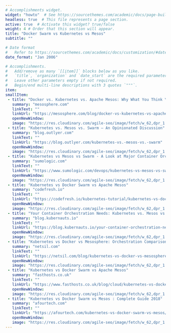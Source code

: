 ```yaml
---
# Accomplishments widget.
widget: "howto"  # See https://sourcethemes.com/academic/docs/page-builder/
headless: true  # This file represents a page section.
active: true  # Activate this widget? true/false
weight: 4 # Order that this section will appear.
title: "Docker Swarm vs Kubernetes vs Mesos"
subtitle: ""

# Date format
#   Refer to https://sourcethemes.com/academic/docs/customization/#date-format
date_format: "Jan 2006"

# Accomplishments.
#   Add/remove as many `[[item]]` blocks below as you like.
#   `title`, `organization` and `date_start` are the required parameters.
#   Leave other parameters empty if not required.
#   Begin/end multi-line descriptions with 3 quotes `"""`.
item: 
smallItem:
 - title: "Docker vs. Kubernetes vs. Apache Mesos: Why What You Think You Know is Probably Wrong"
   summary: "mesosphere.com"
   linkText: ""
   linkUrl: "https://mesosphere.com/blog/docker-vs-kubernetes-vs-apache-mesos/"
   openNewWindow: 
   image: "https://res.cloudinary.com/agile-seo/image/fetch/w_62,dpr_1.0,d_blank_am8gzx.png/https%3A%2F%2Flogo.clearbit.com%2Fmesosphere.com%3Fsize%3D250"
 - title: "Kubernetes vs. Mesos vs. Swarm — An Opinionated Discussion"
   summary: "blog.outlyer.com"
   linkText: ""
   linkUrl: "https://blog.outlyer.com/kubernetes-vs.-mesos-vs.-swarm"
   openNewWindow: 
   image: "https://res.cloudinary.com/agile-seo/image/fetch/w_62,dpr_1.0,d_blank_am8gzx.png/https%3A%2F%2Flogo.clearbit.com%2Fblog.outlyer.com%3Fsize%3D250"
 - title: "Kubernetes vs Mesos vs Swarm - A Look at Major Container Orchestration Engines"
   summary: "sumologic.com"
   linkText: ""
   linkUrl: "https://www.sumologic.com/devops/kubernetes-vs-mesos-vs-swarm/"
   openNewWindow: 
   image: "https://res.cloudinary.com/agile-seo/image/fetch/w_62,dpr_1.0,d_blank_am8gzx.png/https%3A%2F%2Flogo.clearbit.com%2Fsumologic.com%3Fsize%3D250"
 - title: "Kubernetes vs Docker Swarm vs Apache Mesos"
   summary: "codefresh.io"
   linkText: ""
   linkUrl: "https://codefresh.io/kubernetes-tutorial/kubernetes-vs-docker-swarm-vs-apache-mesos/"
   openNewWindow: 
   image: "https://res.cloudinary.com/agile-seo/image/fetch/w_62,dpr_1.0,d_blank_am8gzx.png/https%3A%2F%2Flogo.clearbit.com%2Fcodefresh.io%3Fsize%3D250"
 - title: "Your Container Orchestration Needs: Kubernetes vs. Mesos vs. Docker Swarm"
   summary: "blog.kubernauts.io"
   linkText: ""
   linkUrl: "https://blog.kubernauts.io/your-container-orchestration-needs-kubernetes-vs-mesos-vs-docker-swarm-1efa9acb69be/"
   openNewWindow: 
   image: "https://res.cloudinary.com/agile-seo/image/fetch/w_62,dpr_1.0,d_blank_am8gzx.png/https%3A%2F%2Flogo.clearbit.com%2Fblog.kubernauts.io%3Fsize%3D250"
 - title: "Kubernetes vs Docker vs Mesosphere: Orchestration Comparison"
   summary: "netsil.com"
   linkText: ""
   linkUrl: "https://netsil.com/blog/kubernetes-vs-docker-vs-mesosphere/"
   openNewWindow: 
   image: "https://res.cloudinary.com/agile-seo/image/fetch/w_62,dpr_1.0,d_blank_am8gzx.png/https%3A%2F%2Flogo.clearbit.com%2Fnetsil.com%3Fsize%3D250"
 - title: "Kubernetes vs Docker Swarm vs Apache Mesos"
   summary: "fasthosts.co.uk"
   linkText: ""
   linkUrl: "https://www.fasthosts.co.uk/blog/cloud/kubernetes-vs-docker-swarm-vs-apache-mesos"
   openNewWindow: 
   image: "https://res.cloudinary.com/agile-seo/image/fetch/w_62,dpr_1.0,d_blank_am8gzx.png/https%3A%2F%2Flogo.clearbit.com%2Ffasthosts.co.uk%3Fsize%3D250"
 - title: "Kubernetes vs Docker Swarm vs Mesos : Complete Guide 2018"
   summary: "afourtech.com"
   linkText: ""
   linkUrl: "https://afourtech.com/kubernetes-vs-docker-swarm-vs-mesos/"
   openNewWindow: 
   image: "https://res.cloudinary.com/agile-seo/image/fetch/w_62,dpr_1.0,d_blank_am8gzx.png/https%3A%2F%2Flogo.clearbit.com%2Fafourtech.com%3Fsize%3D250"
---
```

